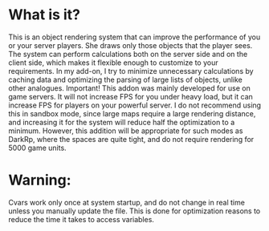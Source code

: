 # What is it?
This is an object rendering system that can improve the performance of you or your server players. She draws only those objects that the player sees. The system can perform calculations both on the server side and on the client side, which makes it flexible enough to customize to your requirements.
In my add-on, I try to minimize unnecessary calculations by caching data and optimizing the parsing of large lists of objects, unlike other analogues.
Important! This addon was mainly developed for use on game servers. It will not increase FPS for you under heavy load, but it can increase FPS for players on your powerful server. I do not recommend using this in sandbox mode, since large maps require a large rendering distance, and increasing it for the system will reduce half the optimization to a minimum. However, this addition will be appropriate for such modes as DarkRp, where the spaces are quite tight, and do not require rendering for 5000 game units.



# Warning:
Cvars work only once at system startup, and do not change in real time unless you manually update the file. This is done for optimization reasons to reduce the time it takes to access variables.
